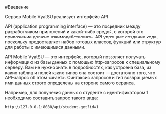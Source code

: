 #Введение

Сервер Mobile VyatSU реализует интерфейс API

API (application programming interface) — это посредник между разработчиком приложений и какой-либо средой, с которой это приложение должно взаимодействовать. API упрощает создание кода, поскольку предоставляет набор готовых классов, функций или структур для работы с имеющимися данными.

API Mobile VyatSU — это интерфейс, который позволяет получать информацию из базы данных с помощью http-запросов к специальному серверу. Вам не нужно знать в подробностях, как устроена база, из каких таблиц и полей каких типов она состоит — достаточно того, что API-запрос об этом «знает». Синтаксис запросов и тип возвращаемых ими данных строго определены на стороне самого сервиса.

Например, для получения данных о студенте с идентификатором 1 необходимо составить запрос такого вида:
```
http://127.0.0.1:8080/api/student.get?id=1
```
